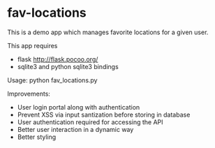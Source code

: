 fav-locations
=============

This is a demo app which manages favorite locations for a given user.

This app requires
- flask http://flask.pocoo.org/
- sqlite3 and python sqlite3 bindings

Usage:
python fav_locations.py

Improvements:
- User login portal along with authentication
- Prevent XSS via input santization before storing in database 
- User authentication required for accessing the API
- Better user interaction in a dynamic way
- Better styling

